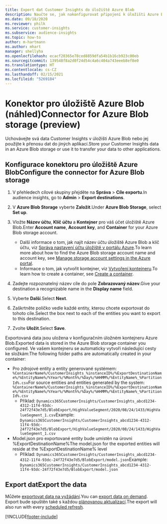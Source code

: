 ```yaml
---
title: Export dat Customer Insights do úložiště Azure Blob
description: Naučte se, jak nakonfigurovat připojení k úložišti Azure Blob.
ms.date: 09/18/2020
ms.reviewer: philk
ms.service: customer-insights
ms.subservice: audience-insights
ms.topic: how-to
author: m-hartmann
ms.author: mhart
manager: shellyha
ms.openlocfilehash: ecacf20365e78ced8859dfa54b1b16cb923c00eb
ms.sourcegitcommit: 139548f8a2d0f24d54c4a6c404a743eeeb8ef8e0
ms.translationtype: HT
ms.contentlocale: cs-CZ
ms.lasthandoff: 02/15/2021
ms.locfileid: "5269184"
---
```

# <a name="connector-for-azure-blob-storage-preview"></a><span data-ttu-id="588a1-103">Konektor pro úložiště Azure Blob (náhled)</span><span class="sxs-lookup"><span data-stu-id="588a1-103">Connector for Azure Blob storage (preview)</span></span>

<span data-ttu-id="588a1-104">Uchovávejte svá data Customer Insights v úložišti Azure Blob nebo jej použijte k přenosu dat do jiných aplikací.</span><span class="sxs-lookup"><span data-stu-id="588a1-104">Store your Customer Insights data in an Azure Blob storage or use it to transfer your data to other applications.</span></span>

## <a name="configure-the-connector-for-azure-blob-storage"></a><span data-ttu-id="588a1-105">Konfigurace konektoru pro úložiště Azure Blob</span><span class="sxs-lookup"><span data-stu-id="588a1-105">Configure the connector for Azure Blob storage</span></span>

1. <span data-ttu-id="588a1-106">V přehledech cílové skupiny přejděte na **Správa** > **Cíle exportu**.</span><span class="sxs-lookup"><span data-stu-id="588a1-106">In audience insights, go to **Admin** > **Export destinations**.</span></span>

1. <span data-ttu-id="588a1-107">V **Azure Blob Storage** vyberte **Založit**.</span><span class="sxs-lookup"><span data-stu-id="588a1-107">Under **Azure Blob Storage**, select **Set up**.</span></span>

1. <span data-ttu-id="588a1-108">Vložte **Název účtu**, **Klíč účtu** a **Kontejner** pro váš účet úložiště Azure Blob.</span><span class="sxs-lookup"><span data-stu-id="588a1-108">Enter **Account name**, **Account key**, and **Container** for your Azure Blob storage account.</span></span>
    - <span data-ttu-id="588a1-109">Další informace o tom, jak najít název účtu úložiště Azure Blob a klíč účtu, viz [Správa nastavení účtu úložiště v portálu Azure](https://docs.microsoft.com/azure/storage/common/storage-account-manage).</span><span class="sxs-lookup"><span data-stu-id="588a1-109">To learn more about how to find the Azure Blob storage account name and account key, see [Manage storage account settings in the Azure portal](https://docs.microsoft.com/azure/storage/common/storage-account-manage).</span></span>
    - <span data-ttu-id="588a1-110">Informace o tom, jak vytvořit kontejner, viz [Vytvoření kontejneru](https://docs.microsoft.com/azure/storage/blobs/storage-quickstart-blobs-portal#create-a-container).</span><span class="sxs-lookup"><span data-stu-id="588a1-110">To learn how to create a container, see [Create a container](https://docs.microsoft.com/azure/storage/blobs/storage-quickstart-blobs-portal#create-a-container).</span></span>

1. <span data-ttu-id="588a1-111">Zadejte rozpoznatelný název cíle do pole **Zobrazovaný název**.</span><span class="sxs-lookup"><span data-stu-id="588a1-111">Give your destination a recognizable name in the **Display name** field.</span></span>

1. <span data-ttu-id="588a1-112">Vyberte **Další**.</span><span class="sxs-lookup"><span data-stu-id="588a1-112">Select **Next**.</span></span>

1. <span data-ttu-id="588a1-113">Zaškrtněte políčko vedle každé entity, kterou chcete exportovat do tohoto cíle.</span><span class="sxs-lookup"><span data-stu-id="588a1-113">Select the box next to each of the entities you want to export to this destination.</span></span>

1. <span data-ttu-id="588a1-114">Zvolte **Uložit**.</span><span class="sxs-lookup"><span data-stu-id="588a1-114">Select **Save**.</span></span>

<span data-ttu-id="588a1-115">Exportovaná data jsou uložena v konfiguračním úložném kontejneru Azure Blob.</span><span class="sxs-lookup"><span data-stu-id="588a1-115">Exported data is stored in the Azure Blob storage container you configured.</span></span> <span data-ttu-id="588a1-116">Ve vašem kontejneru se automaticky vytvoří následující cesty ke složkám:</span><span class="sxs-lookup"><span data-stu-id="588a1-116">The following folder paths are automatically created in your container:</span></span>

- <span data-ttu-id="588a1-117">Pro zdrojové entity a entity generované systémem: `%ContainerName%/CustomerInsights_%instanceID%/%ExportDestinationName%/%EntityName%/%Year%/%Month%/%Day%/%HHMM%/%EntityName%_%PartitionId%.csv`</span><span class="sxs-lookup"><span data-stu-id="588a1-117">For source entities and entities generated by the system: `%ContainerName%/CustomerInsights_%instanceID%/%ExportDestinationName%/%EntityName%/%Year%/%Month%/%Day%/%HHMM%/%EntityName%_%PartitionId%.csv`</span></span>
  - <span data-ttu-id="588a1-118">Příklad: `Dynamics365CustomerInsights/CustomerInsights_abcd1234-4312-11f4-93dc-24f72f43e7d5/BlobExport/HighValueSegment/2020/08/24/1433/HighValueSegment_1.csv`</span><span class="sxs-lookup"><span data-stu-id="588a1-118">Example: `Dynamics365CustomerInsights/CustomerInsights_abcd1234-4312-11f4-93dc-24f72f43e7d5/BlobExport/HighValueSegment/2020/08/24/1433/HighValueSegment_1.csv`</span></span>
- <span data-ttu-id="588a1-119">Model.json pro exportované entity bude umístěn na úrovni %ExportDestinationName%</span><span class="sxs-lookup"><span data-stu-id="588a1-119">The model.json for the exported entities will reside at the %ExportDestinationName% level</span></span>
  - <span data-ttu-id="588a1-120">Příklad: `Dynamics365CustomerInsights/CustomerInsights_abcd1234-4312-11f4-93dc-24f72f43e7d5/BlobExport/model.json`</span><span class="sxs-lookup"><span data-stu-id="588a1-120">Example: `Dynamics365CustomerInsights/CustomerInsights_abcd1234-4312-11f4-93dc-24f72f43e7d5/BlobExport/model.json`</span></span>

## <a name="export-the-data"></a><span data-ttu-id="588a1-121">Export dat</span><span class="sxs-lookup"><span data-stu-id="588a1-121">Export the data</span></span>

<span data-ttu-id="588a1-122">Můžete [exportovat data na vyžádání](export-destinations.md#export-data-on-demand).</span><span class="sxs-lookup"><span data-stu-id="588a1-122">You can [export data on demand](export-destinations.md#export-data-on-demand).</span></span> <span data-ttu-id="588a1-123">Export bude spuštěn také s každou [plánovanou aktualizací](system.md#schedule-tab).</span><span class="sxs-lookup"><span data-stu-id="588a1-123">The export will also run with every [scheduled refresh](system.md#schedule-tab).</span></span>


[!INCLUDE[footer-include](../includes/footer-banner.md)]